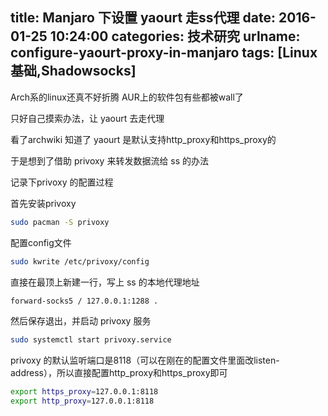 title: Manjaro 下设置 yaourt 走ss代理
date: 2016-01-25 10:24:00
categories: 技术研究
urlname: configure-yaourt-proxy-in-manjaro
tags: [Linux基础,Shadowsocks]
---
Arch系的linux还真不好折腾 AUR上的软件包有些都被wall了

只好自己摸索办法，让 yaourt 去走代理

看了archwiki 知道了 yaourt 是默认支持http_proxy和https_proxy的

于是想到了借助 privoxy 来转发数据流给 ss 的办法

<!--more-->

记录下privoxy 的配置过程

首先安装privoxy
```bash
sudo pacman -S privoxy
```

配置config文件
```bash
sudo kwrite /etc/privoxy/config
```

直接在最顶上新建一行，写上 ss 的本地代理地址
```bash
forward-socks5 / 127.0.0.1:1288 .
```

然后保存退出，并启动 privoxy 服务
```bash
sudo systemctl start privoxy.service
```

privoxy 的默认监听端口是8118（可以在刚在的配置文件里面改listen-address），所以直接配置http_proxy和https_proxy即可
```bash
export https_proxy=127.0.0.1:8118
export http_proxy=127.0.0.1:8118
```